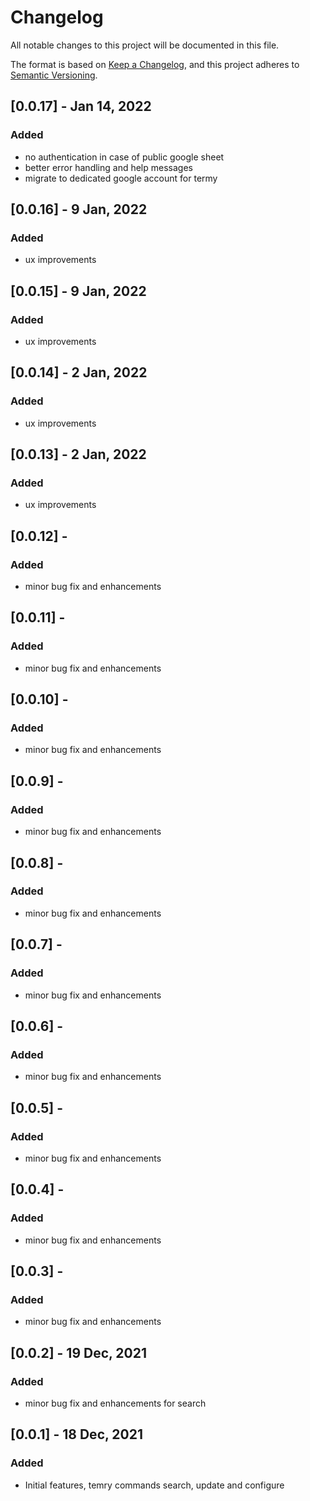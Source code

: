 # Changelog
All notable changes to this project will be documented in this file.

The format is based on [Keep a Changelog](https://keepachangelog.com/en/1.0.0/),
and this project adheres to [Semantic Versioning](https://semver.org/spec/v2.0.0.html).

## [0.0.17] - Jan 14, 2022
### Added
- no authentication in case of public google sheet
- better error handling and help messages
- migrate to dedicated google account for termy

## [0.0.16] - 9 Jan, 2022
### Added
- ux improvements

## [0.0.15] - 9 Jan, 2022
### Added
- ux improvements

## [0.0.14] - 2 Jan, 2022
### Added
- ux improvements

## [0.0.13] - 2 Jan, 2022
### Added
- ux improvements

## [0.0.12] - 
### Added
- minor bug fix and enhancements

## [0.0.11] - 
### Added
- minor bug fix and enhancements

## [0.0.10] - 
### Added
- minor bug fix and enhancements

## [0.0.9] - 
### Added
- minor bug fix and enhancements

## [0.0.8] - 
### Added
- minor bug fix and enhancements

## [0.0.7] - 
### Added
- minor bug fix and enhancements

## [0.0.6] - 
### Added
- minor bug fix and enhancements

## [0.0.5] - 
### Added
- minor bug fix and enhancements

## [0.0.4] - 
### Added
- minor bug fix and enhancements

## [0.0.3] - 
### Added
- minor bug fix and enhancements

## [0.0.2] - 19 Dec, 2021
### Added
- minor bug fix and enhancements for search

## [0.0.1] - 18 Dec, 2021
### Added
- Initial features, temry commands search, update and configure